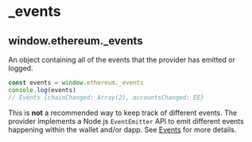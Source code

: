 # \_events

## window.ethereum.\_events

An object containing all of the events that the provider has emitted or logged.

```javascript
const events = window.ethereum._events
console.log(events)
// Events {chainChanged: Array(2), accountsChanged: EE}
```

This is **not** a recommended way to keep track of different events. The provider implements a Node.js `EventEmitter` API to emit different events happening within the wallet and/or dapp. See [Events](../events/) for more details.
